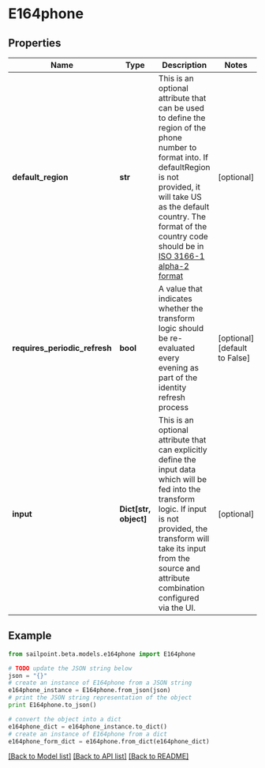 # E164phone


## Properties

Name | Type | Description | Notes
------------ | ------------- | ------------- | -------------
**default_region** | **str** | This is an optional attribute that can be used to define the region of the phone number to format into.   If defaultRegion is not provided, it will take US as the default country.   The format of the country code should be in [ISO 3166-1 alpha-2 format](https://en.wikipedia.org/wiki/ISO_3166-1_alpha-2)  | [optional] 
**requires_periodic_refresh** | **bool** | A value that indicates whether the transform logic should be re-evaluated every evening as part of the identity refresh process | [optional] [default to False]
**input** | **Dict[str, object]** | This is an optional attribute that can explicitly define the input data which will be fed into the transform logic. If input is not provided, the transform will take its input from the source and attribute combination configured via the UI. | [optional] 

## Example

```python
from sailpoint.beta.models.e164phone import E164phone

# TODO update the JSON string below
json = "{}"
# create an instance of E164phone from a JSON string
e164phone_instance = E164phone.from_json(json)
# print the JSON string representation of the object
print E164phone.to_json()

# convert the object into a dict
e164phone_dict = e164phone_instance.to_dict()
# create an instance of E164phone from a dict
e164phone_form_dict = e164phone.from_dict(e164phone_dict)
```
[[Back to Model list]](../README.md#documentation-for-models) [[Back to API list]](../README.md#documentation-for-api-endpoints) [[Back to README]](../README.md)


